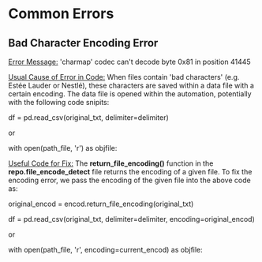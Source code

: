 # Common Errors

## Bad Character Encoding Error

<ins>Error Message:</ins>
'charmap' codec can't decode byte 0x81 in position 41445

<ins>Usual Cause of Error in Code:</ins>
When files contain 'bad characters' (e.g. Estée Lauder or Nestlé), these characters are saved within a data file with a certain encoding. The data file is opened within the automation, potentially with the following code snipits:

df = pd.read_csv(original_txt, delimiter=delimiter)

or

with open(path_file, 'r') as objfile:

<ins>Useful Code for Fix:</ins>
The __return_file_encoding()__ function in the __repo.file_encode_detect__ file returns the encoding of a given file. To fix the encoding error, we pass the encoding of the given file into the above code as:

original_encod = encod.return_file_encoding(original_txt)

df = pd.read_csv(original_txt, delimiter=delimiter, encoding=original_encod)

or

with open(path_file, 'r', encoding=current_encod) as objfile:
